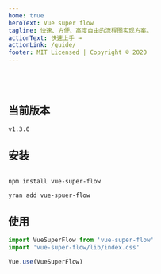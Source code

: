 ```yaml
---
home: true
heroText: Vue super flow
tagline: 快速、方便、高度自由的流程图实现方案。
actionText: 快速上手 →
actionLink: /guide/
footer: MIT Licensed | Copyright © 2020
---
```


<br/>
<br/>

## 当前版本
```
v1.3.0
```

## 安装

```shell script

npm install vue-super-flow

yran add vue-spuer-flow

```

## 使用

```js
import VueSuperFlow from 'vue-super-flow'
import 'vue-super-flow/lib/index.css'

Vue.use(VueSuperFlow)
```

